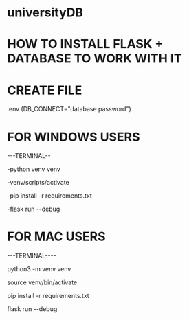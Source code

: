# universityDB

# HOW TO INSTALL FLASK + DATABASE TO WORK WITH IT

# CREATE FILE
.env (DB_CONNECT="database password")

# FOR WINDOWS USERS
---TERMINAL--

-python venv venv

-venv/scripts/activate

-pip install -r requirements.txt

-flask run --debug


# FOR MAC USERS
---TERMINAL----

python3 -m venv venv

source venv/bin/activate

pip install -r requirements.txt

flask run --debug
